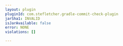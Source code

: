 ```yaml
---
layout: plugin
pluginId: com.stefletcher.gradle-commit-check-plugin
jarSha1: INVALID
isJarAvailable: false
error: NONE
violations: []

---
```

